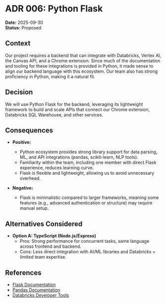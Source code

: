 # ADR 006: Python Flask 

**Date:** 2025-09-30  
**Status:** Proposed  

## Context  
Our project requires a backend that can integrate with Databricks, Vertex AI, the Canvas API, and a Chrome extension. Since much of the documentation and tooling for these integrations is provided in Python, it made sense to align our backend language with this ecosystem. Our team also has strong proficiency in Python, making it a natural fit.  

## Decision  
We will use Python Flask for the backend, leveraging its lightweight framework to build and scale APIs that connect our Chrome extension, Databricks SQL Warehouse, and other services.  

## Consequences 
- **Positive:**  
  - Python ecosystem provides strong library support for data parsing, ML, and API integrations (pandas, scikit-learn, NLP tools).  
  - Familiarity within the team, including one member with direct Flask experience, reduces learning curve.  
  - Flask is flexible and lightweight, allowing us to avoid unnecessary overhead. 

- **Negative:**  
  - Flask is minimalistic compared to larger frameworks, meaning some features (e.g., advanced authentication or structure) may require manual setup.  

## Alternatives Considered  
- **Option A: TypeScript (Node.js/Express)**  
  - Pros: Strong performance for concurrent tasks, same language across frontend and backend.  
  - Cons: Less direct integration with AI/ML libraries and Databricks + limited team expertise.  

## References  
- [Flask Documentation](https://flask.palletsprojects.com/)  
- [Pandas Documentation](https://pandas.pydata.org/docs/)  
- [Databricks Developer Tools](https://docs.databricks.com/en/dev-tools/index.html)  